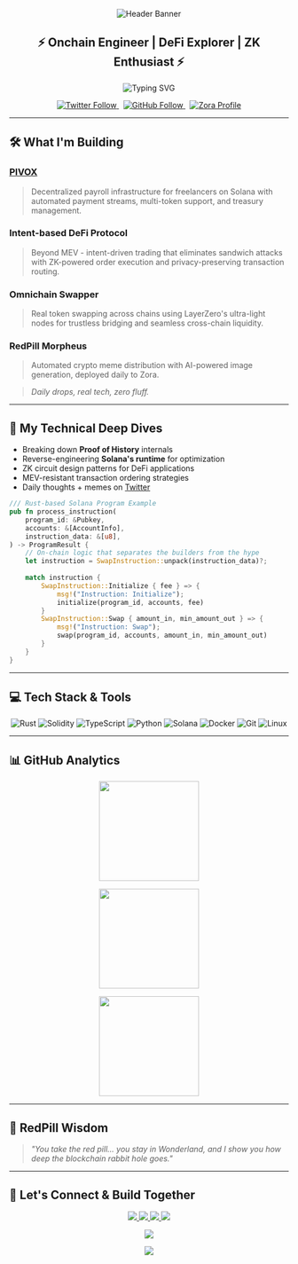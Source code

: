 <!-- Dynamic Header Banner -->

<p align="center">
  <img src="https://capsule-render.vercel.app/api?type=waving&color=00FFD1&height=180&section=header&text=Vinaya%20Prasad%20R&fontSize=42&fontColor=fff&animation=fadeIn" alt="Header Banner"/>
</p>

<h2 align="center">⚡ Onchain Engineer | DeFi Explorer | ZK Enthusiast ⚡</h2>

<p align="center">
  <img src="https://readme-typing-svg.herokuapp.com?font=JetBrains+Mono&weight=600&size=22&pause=1000&color=00FFD1&center=true&vCenter=true&width=600&lines=Building+the+decentralized+future;Solana+Native+%7C+DeFi+Architect+%7C+ZK+Explorer;AI+x+Crypto+Integration+Specialist;Let's+take+the+RedPill+and+go+down+the+rabbit+hole" alt="Typing SVG"/>
</p>

<p align="center">
  <a href="https://twitter.com/Vinayapr23">
    <img src="https://img.shields.io/twitter/follow/Vinayapr23?style=flat&logo=twitter&color=00FFD1&labelColor=000000&label=Follow" alt="Twitter Follow">
  </a>&nbsp;
  <a href="https://github.com/Vinayapr23">
    <img src="https://img.shields.io/github/followers/Vinayapr23?style=flat&logo=github&color=00FFD1&labelColor=000000&label=Follow" alt="GitHub Follow">
  </a>&nbsp;
  <a href="https://zora.co/Vinayapr23">
    <img src="https://img.shields.io/badge/ZORA-Profile-00FFD1?style=flat&labelColor=000000" alt="Zora Profile">
  </a>
</p>

---

## 🛠️ What I'm Building

### **[PIVOX](https://github.com/Vinayapr23/pivox)**

> Decentralized payroll infrastructure for freelancers on Solana with automated payment streams, multi-token support, and treasury management.

### **Intent-based DeFi Protocol**

> Beyond MEV - intent-driven trading that eliminates sandwich attacks with ZK-powered order execution and privacy-preserving transaction routing.

### **Omnichain Swapper**

> Real token swapping across chains using LayerZero's ultra-light nodes for trustless bridging and seamless cross-chain liquidity.

### **RedPill Morpheus**

> Automated crypto meme distribution with AI-powered image generation, deployed daily to Zora.

> *Daily drops, real tech, zero fluff.*

---

## 🧠 My Technical Deep Dives

* Breaking down **Proof of History** internals
* Reverse-engineering **Solana's runtime** for optimization
* ZK circuit design patterns for DeFi applications
* MEV-resistant transaction ordering strategies
* Daily thoughts + memes on [Twitter](https://twitter.com/Vinayapr23)

```rust
/// Rust-based Solana Program Example
pub fn process_instruction(
    program_id: &Pubkey,
    accounts: &[AccountInfo],
    instruction_data: &[u8],
) -> ProgramResult {
    // On-chain logic that separates the builders from the hype
    let instruction = SwapInstruction::unpack(instruction_data)?;
    
    match instruction {
        SwapInstruction::Initialize { fee } => {
            msg!("Instruction: Initialize");
            initialize(program_id, accounts, fee)
        }
        SwapInstruction::Swap { amount_in, min_amount_out } => {
            msg!("Instruction: Swap");
            swap(program_id, accounts, amount_in, min_amount_out)
        }
    }
}
```

---

## 💻 Tech Stack & Tools

<p align="center">
  <img src="https://img.shields.io/badge/Rust-F46623?style=for-the-badge&logo=rust&logoColor=white" alt="Rust"/>
  <img src="https://img.shields.io/badge/Solidity-363636?style=for-the-badge&logo=solidity&logoColor=white" alt="Solidity"/>
  <img src="https://img.shields.io/badge/TypeScript-3178C6?style=for-the-badge&logo=typescript&logoColor=white" alt="TypeScript"/>
  <img src="https://img.shields.io/badge/Python-3776AB?style=for-the-badge&logo=python&logoColor=white" alt="Python"/>
  <img src="https://img.shields.io/badge/Solana-00FFA3?style=for-the-badge&logo=solana&logoColor=black" alt="Solana"/>
  <img src="https://img.shields.io/badge/Docker-2496ED?style=for-the-badge&logo=docker&logoColor=white" alt="Docker"/>
  <img src="https://img.shields.io/badge/Git-F05032?style=for-the-badge&logo=git&logoColor=white" alt="Git"/>
  <img src="https://img.shields.io/badge/Linux-FCC624?style=for-the-badge&logo=linux&logoColor=black" alt="Linux"/>
</p>

---

## 📊 GitHub Analytics

<p align="center">
  <img height="180em" src="https://github-readme-stats.vercel.app/api?username=Vinayapr23&show_icons=true&theme=dark&title_color=00FFD1&text_color=FFFFFF&icon_color=00FFD1&hide_border=true&count_private=true"/>
</p>

<p align="center">
  <img height="180em" src="https://github-readme-streak-stats.herokuapp.com/?user=Vinayapr23&theme=dark&hide_border=true&stroke=00FFD1&ring=00FFD1&fire=00FFD1&currStreakNum=FFFFFF&currStreakLabel=00FFD1&sideNums=FFFFFF&sideLabels=00FFD1&background=0D1117"/>
</p>

<p align="center">
  <img height="180em" src="https://github-readme-stats.vercel.app/api/top-langs/?username=Vinayapr23&layout=compact&theme=dark&title_color=00FFD1&text_color=FFFFFF&hide_border=true"/>
</p>

---

## 🔴 RedPill Wisdom

> *"You take the red pill... you stay in Wonderland, and I show you how deep the blockchain rabbit hole goes."*

---

## 🔗 Let's Connect & Build Together

<p align="center">
  <a href="https://twitter.com/Vinayapr23">
    <img src="https://img.shields.io/badge/Twitter-black?style=for-the-badge&logo=twitter&logoColor=00FFD1"/>
  </a>
  <a href="https://linkedin.com/in/vinayapr23">
    <img src="https://img.shields.io/badge/LinkedIn-black?style=for-the-badge&logo=linkedin&logoColor=00FFD1"/>
  </a>
  <a href="https://github.com/Vinayapr23">
    <img src="https://img.shields.io/badge/GitHub-black?style=for-the-badge&logo=github&logoColor=00FFD1"/>
  </a>
  <a href="https://zora.co/Vinayapr23">
    <img src="https://img.shields.io/badge/Zora-black?style=for-the-badge&logoColor=00FFD1"/>
  </a>
</p>

<p align="center">
  <img src="https://komarev.com/ghpvc/?username=Vinayapr23&style=for-the-badge&color=00FFD1"/>
</p>

<!-- Footer -->

<p align="center">
  <img src="https://capsule-render.vercel.app/api?type=waving&color=00FFD1&height=120&section=footer"/>
</p>

